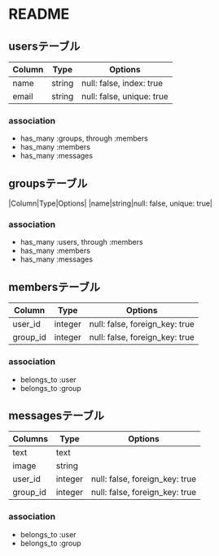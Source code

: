 # README

## usersテーブル

|Column|Type|Options|
|------|----|-------|
|name|string|null: false, index: true|
|email|string|null: false, unique: true|

### association
- has_many :groups, through :members
- has_many :members
- has_many :messages

## groupsテーブル

|Column|Type|Options|
|name|string|null: false, unique: true|
### association
- has_many :users, through :members
- has_many :members
- has_many :messages

## membersテーブル

|Column|Type|Options|
|------|----|-------|
|user_id|integer|null: false, foreign_key: true|
|group_id|integer|null: false, foreign_key: true|
### association
- belongs_to :user
- belongs_to :group

## messagesテーブル

|Columns|Type|Options|
|------|----|-------|
|text|text||
|image|string||
|user_id|integer|null: false, foreign_key: true|
|group_id|integer|null: false, foreign_key: true|
### association
- belongs_to :user
- belongs_to :group
